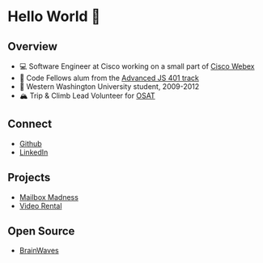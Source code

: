 # Hello World 🥳

## Overview

- 💻 Software Engineer at Cisco working on a small part of [Cisco Webex](https://www.webex.com/)
- 🌱 Code Fellows alum from the [Advanced JS 401 track](https://www.codefellows.org/courses/code-401/advanced-software-development-in-full-stack-javascript/)
- 🏫 Western Washington University student, 2009-2012
- 🏔 Trip & Climb Lead Volunteer for [OSAT](https://osat.org/)

## Connect

- [Github](https://github.com/peter7cole)
- [LinkedIn](https://linkedin.com/in/peter7cole)

## Projects

- [Mailbox Madness](https://peter7cole.github.io/mailbox-madness)
- [Video Rental](https://peter7cole.github.io/mosh-video-rental)

## Open Source

- [BrainWaves](https://github.com/makebrainwaves/BrainWaves)
